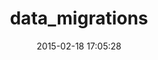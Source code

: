 ---
layout: post
title:  "data_migrations"
repo:   "svenfuchs/data_migrations"
date:   2015-02-18 17:05:28
gemurl: https://github.com/svenfuchs/data_migrations
---